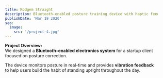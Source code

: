 ```yaml
---
title: Kodgem Straight
description: Bluetooth-enabled posture training device with haptic feedback
publishDate: 'Mar 19 2020'
seo:
  image:
    src: '/project-4.jpg'
---
```


**Project Overview:**  
We designed a **Bluetooth-enabled electronics system** for a startup client focused on posture correction.

The device monitors posture in real-time and provides **vibration feedback** to help users build the habit of standing upright throughout the day.
